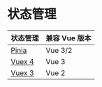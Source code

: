 # 状态管理

状态管理 | 兼容 Vue 版本
---|---
[Pinia](https://pinia.vuejs.org/zh/) | Vue 3/2
[Vuex 4](https://vuex.vuejs.org/zh/) | Vue 3
[Vuex 3](https://v3.vuex.vuejs.org/zh/) | Vue 2
